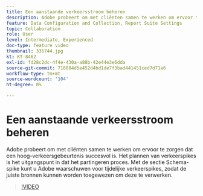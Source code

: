 ```yaml
---
title: Een aanstaande verkeersstroom beheren
description: Adobe probeert om met cliënten samen te werken om ervoor te zorgen dat een hoog-verkeersgebeurtenis succesvol is. Het plannen van verkeerspikes is het uitgangspunt in dat het partingeren proces. Met de sectie Schema-spike kunt u Adobe waarschuwen voor tijdelijke verkeerspikes, zodat de juiste bronnen kunnen worden toegewezen om deze te verwerken.
feature: Data Configuration and Collection, Report Suite Settings
topic: Collaboration
role: User
level: Intermediate, Experienced
doc-type: feature video
thumbnail: 335744.jpg
kt: KT-8462
exl-id: fd28c2dc-4f4e-430a-a88b-42e44e3e6dda
source-git-commit: 718884d5e452d4bd1de7f3bad441451ced7d71a6
workflow-type: tm+mt
source-wordcount: '104'
ht-degree: 0%

---
```


# Een aanstaande verkeersstroom beheren

Adobe probeert om met cliënten samen te werken om ervoor te zorgen dat een hoog-verkeersgebeurtenis succesvol is. Het plannen van verkeerspikes is het uitgangspunt in dat het partingeren proces. Met de sectie Schema-spike kunt u Adobe waarschuwen voor tijdelijke verkeerspikes, zodat de juiste bronnen kunnen worden toegewezen om deze te verwerken.

>[!VIDEO](https://video.tv.adobe.com/v/335744/?quality=12&learn=on)
